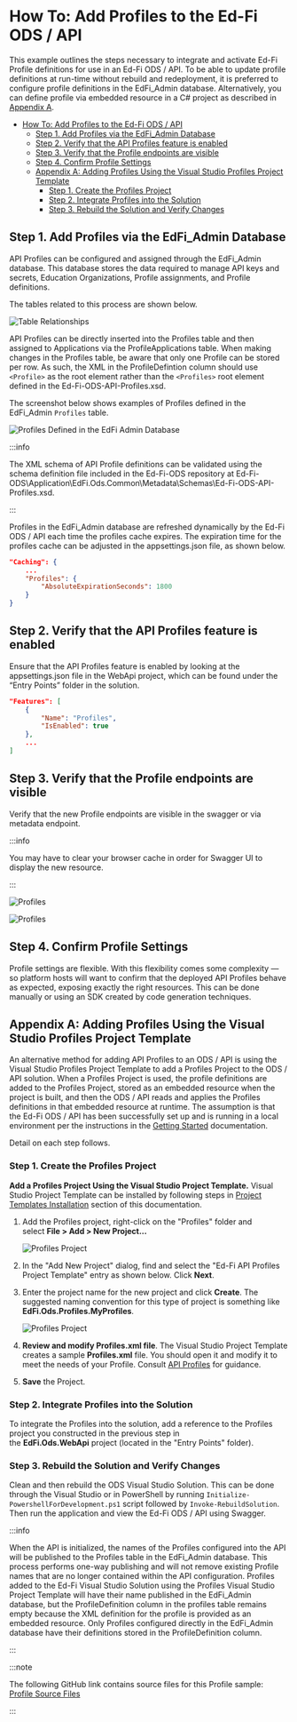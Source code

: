 # How To: Add Profiles to the Ed-Fi ODS / API

This example outlines the steps necessary to integrate and activate Ed-Fi
Profile definitions for use in an Ed-Fi ODS / API. To be able to update profile
definitions at run-time without rebuild and redeployment, it is preferred to
configure profile definitions in the EdFi\_Admin database. Alternatively, you
can define profile via embedded resource in a C# project as described in
[Appendix
A](https://edfi.atlassian.net/wiki/spaces/ODSAPIS3V72/pages/23301303/How+To+Add+Profiles+to+the+Ed-Fi+ODS+API#HowTo:AddProfilestotheEd-FiODS/API-AppendixA:AddingProfilesUsingtheVisualStudioProfilesProjectTemplate).

* [How To: Add Profiles to the Ed-Fi ODS / API](#how-to-add-profiles-to-the-ed-fi-ods--api)
  * [Step 1. Add Profiles via the EdFi\_Admin Database](#step-1-add-profiles-via-the-edfi_admin-database)
  * [Step 2. Verify that the API Profiles feature is enabled](#step-2-verify-that-the-api-profiles-feature-is-enabled)
  * [Step 3. Verify that the Profile endpoints are visible](#step-3-verify-that-the-profile-endpoints-are-visible)
  * [Step 4. Confirm Profile Settings](#step-4-confirm-profile-settings)
  * [Appendix A: Adding Profiles Using the Visual Studio Profiles Project Template](#appendix-a-adding-profiles-using-the-visual-studio-profiles-project-template)
    * [Step 1. Create the Profiles Project](#step-1-create-the-profiles-project)
    * [Step 2. Integrate Profiles into the Solution](#step-2-integrate-profiles-into-the-solution)
    * [Step 3. Rebuild the Solution and Verify Changes](#step-3-rebuild-the-solution-and-verify-changes)

## Step 1. Add Profiles via the EdFi\_Admin Database

API Profiles can be configured and assigned through the EdFi\_Admin database.
This database stores the data required to manage API keys and secrets, Education
Organizations, Profile assignments, and Profile definitions.

The tables related to this process are shown below.

![Table Relationships](../img/image-2023-4-5_22-34-39.png)

API Profiles can be directly inserted into the Profiles table and then assigned
to Applications via the ProfileApplications table. When making changes in the
Profiles table, be aware that only one Profile can be stored per row. As such,
the XML in the ProfileDefintion column should use `<Profile>` as the root element
rather than the `<Profiles>` root element defined in the
Ed-Fi-ODS-API-Profiles.xsd.

The screenshot below shows examples of Profiles defined in the EdFi\_Admin
`Profiles` table.

![Profiles Defined in the EdFi Admin Database](../img/image-2023-4-6_4-25-33.png)

:::info

The XML schema of API Profile definitions can be validated using the schema
definition file included in the Ed-Fi-ODS repository at
Ed-Fi-ODS\\Application\\EdFi.Ods.Common\\Metadata\\Schemas\\Ed-Fi-ODS-API-Profiles.xsd.

:::

Profiles in the EdFi\_Admin database are refreshed dynamically by the Ed-Fi ODS
/ API each time the profiles cache expires. The expiration time for the
profiles cache can be adjusted in the appsettings.json file, as shown below.

```json
"Caching": {
    ...
    "Profiles": {
        "AbsoluteExpirationSeconds": 1800
    }
}
```

## Step 2. Verify that the API Profiles feature is enabled

Ensure that the API Profiles feature is enabled by looking at the
appsettings.json file in the WebApi project, which can be found under the “Entry
Points” folder in the solution.

```json
"Features": [
    {
        "Name": "Profiles",
        "IsEnabled": true
    },
    ...
]
```

## Step 3. Verify that the Profile endpoints are visible

Verify that the new Profile endpoints are visible in the swagger or via metadata
endpoint.

:::info

You may have to clear your browser cache in order for Swagger UI to display the
new resource.

:::

![Profiles](../img/image2017-12-18_16-23-55.png)

![Profiles](../img/image-2023-4-17_20-9-3.png)

## Step 4. Confirm Profile Settings

Profile settings are flexible. With this flexibility comes some complexity — so
platform hosts will want to confirm that the deployed API Profiles behave as
expected, exposing exactly the right resources. This can be done manually or
using an SDK created by code generation techniques.

## Appendix A: Adding Profiles Using the Visual Studio Profiles Project Template

An alternative method for adding API Profiles to an ODS / API is using the
Visual Studio Profiles Project Template to add a Profiles Project to the ODS /
API solution. When a Profiles Project is used, the profile definitions are added
to the Profiles Project, stored as an embedded resource when the project is
built, and then the ODS / API reads and applies the Profiles definitions in that
embedded resource at runtime. The assumption is that the Ed-Fi ODS / API has
been successfully set up and is running in a local environment per the
instructions in the [Getting
Started](https://edfi.atlassian.net/wiki/display/ODSAPIS3V70/Getting+Started)
documentation.

Detail on each step follows.

### Step 1. Create the Profiles Project

**Add a Profiles Project Using the Visual Studio Project Template.** Visual
Studio Project Template can be installed by following steps in [Project
Templates
Installation](../getting-started/source-code-installation/project-templates-installation.md) section
of this documentation.

1. Add the Profiles project, right-click on the "Profiles" folder and
    select **File > Add > New Project...**

    ![Profiles Project](../img/profiles1.png)

2. In the "Add New Project" dialog, find and select the "Ed-Fi API Profiles
    Project Template" entry as shown below. Click **Next**.
3. Enter the project name for the new project and click **Create**. The
    suggested naming convention for this type of project is something like
    **EdFi.Ods.Profiles.MyProfiles**.

    ![Profiles Project](../img/profiles2.png)

4. **Review and modify Profiles.xml file**. The Visual Studio Project Template
    creates a sample **Profiles.xml** file. You should open it and modify it to
    meet the needs of your Profile. Consult [API
    Profiles](../platform-dev-guide/security/api-profiles.md)
    for guidance.
5. **Save** the Project.

### Step 2. Integrate Profiles into the Solution

To integrate the Profiles into the solution, add a reference to the Profiles
project you constructed in the previous step in the **EdFi.Ods.WebApi** project
(located in the "Entry Points" folder).

### Step 3. Rebuild the Solution and Verify Changes

Clean and then rebuild the ODS Visual Studio Solution. This can be done through
the Visual Studio or in PowerShell by running
`Initialize-PowershellForDevelopment.ps1` script followed by
`Invoke-RebuildSolution`. Then run the application and view the Ed-Fi ODS / API
using Swagger.

:::info

When the API is initialized, the names of the Profiles configured into the API
will be published to the Profiles table in the EdFi_Admin database. This process
performs one-way publishing and will not remove existing Profile names that are
no longer contained within the API configuration. Profiles added to the Ed-Fi
Visual Studio Solution using the Profiles Visual Studio Project Template will
have their name published in the EdFi_Admin database, but the ProfileDefinition
column in the profiles table remains empty because the XML definition for the
profile is provided as an embedded resource. Only Profiles configured directly
in the EdFi_Admin database have their definitions stored in the
ProfileDefinition column.

:::

:::note

The following GitHub link contains source files for this Profile
sample: [Profile Source
Files](https://github.com/Ed-Fi-Alliance-OSS/Ed-Fi-ODS/tree/v7.2/Samples/Project-Profiles-Template)

:::
